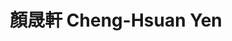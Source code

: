 ---
chinese_name: 顏晟軒
english_name: Cheng-Hsuan Yen
title: "顏晟軒 Cheng-Hsuan Yen"
id: yenchenghsuan
collection: alumni
position: Alumni
type: alumni
# venue: "還在等offer"
department: "還在等offer"
location: "Taipei, Taiwan"
# image_path: https://source.unsplash.com/collection/139386/600x600?a=.png
photo: alumni/yenchenghsuan.jpeg
cohort: "2023"
---